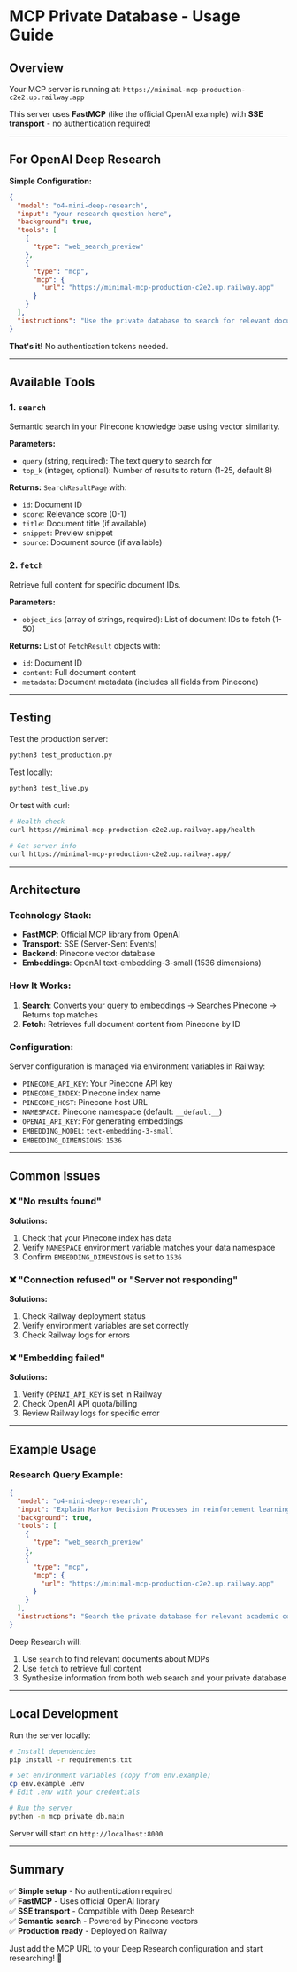 # MCP Private Database - Usage Guide

## Overview

Your MCP server is running at: `https://minimal-mcp-production-c2e2.up.railway.app`

This server uses **FastMCP** (like the official OpenAI example) with **SSE transport** - no authentication required!

---

## For OpenAI Deep Research

**Simple Configuration:**
```json
{
  "model": "o4-mini-deep-research",
  "input": "your research question here",
  "background": true,
  "tools": [
    {
      "type": "web_search_preview"
    },
    {
      "type": "mcp",
      "mcp": {
        "url": "https://minimal-mcp-production-c2e2.up.railway.app"
      }
    }
  ],
  "instructions": "Use the private database to search for relevant documents"
}
```

**That's it!** No authentication tokens needed.

---

## Available Tools

### 1. `search`
Semantic search in your Pinecone knowledge base using vector similarity.

**Parameters:**
- `query` (string, required): The text query to search for
- `top_k` (integer, optional): Number of results to return (1-25, default 8)

**Returns:** `SearchResultPage` with:
- `id`: Document ID
- `score`: Relevance score (0-1)
- `title`: Document title (if available)
- `snippet`: Preview snippet
- `source`: Document source (if available)

### 2. `fetch`
Retrieve full content for specific document IDs.

**Parameters:**
- `object_ids` (array of strings, required): List of document IDs to fetch (1-50)

**Returns:** List of `FetchResult` objects with:
- `id`: Document ID
- `content`: Full document content
- `metadata`: Document metadata (includes all fields from Pinecone)

---

## Testing

Test the production server:
```bash
python3 test_production.py
```

Test locally:
```bash
python3 test_live.py
```

Or test with curl:
```bash
# Health check
curl https://minimal-mcp-production-c2e2.up.railway.app/health

# Get server info
curl https://minimal-mcp-production-c2e2.up.railway.app/
```

---

## Architecture

### Technology Stack:
- **FastMCP**: Official MCP library from OpenAI
- **Transport**: SSE (Server-Sent Events)
- **Backend**: Pinecone vector database
- **Embeddings**: OpenAI text-embedding-3-small (1536 dimensions)

### How It Works:
1. **Search**: Converts your query to embeddings → Searches Pinecone → Returns top matches
2. **Fetch**: Retrieves full document content from Pinecone by ID

### Configuration:
Server configuration is managed via environment variables in Railway:
- `PINECONE_API_KEY`: Your Pinecone API key
- `PINECONE_INDEX`: Pinecone index name
- `PINECONE_HOST`: Pinecone host URL
- `NAMESPACE`: Pinecone namespace (default: `__default__`)
- `OPENAI_API_KEY`: For generating embeddings
- `EMBEDDING_MODEL`: `text-embedding-3-small`
- `EMBEDDING_DIMENSIONS`: `1536`

---

## Common Issues

### ❌ "No results found"
**Solutions:**
1. Check that your Pinecone index has data
2. Verify `NAMESPACE` environment variable matches your data namespace
3. Confirm `EMBEDDING_DIMENSIONS` is set to `1536`

### ❌ "Connection refused" or "Server not responding"
**Solutions:**
1. Check Railway deployment status
2. Verify environment variables are set correctly
3. Check Railway logs for errors

### ❌ "Embedding failed"
**Solutions:**
1. Verify `OPENAI_API_KEY` is set in Railway
2. Check OpenAI API quota/billing
3. Review Railway logs for specific error

---

## Example Usage

### Research Query Example:
```json
{
  "model": "o4-mini-deep-research",
  "input": "Explain Markov Decision Processes in reinforcement learning",
  "background": true,
  "tools": [
    {
      "type": "web_search_preview"
    },
    {
      "type": "mcp",
      "mcp": {
        "url": "https://minimal-mcp-production-c2e2.up.railway.app"
      }
    }
  ],
  "instructions": "Search the private database for relevant academic content about MDPs and reinforcement learning"
}
```

Deep Research will:
1. Use `search` to find relevant documents about MDPs
2. Use `fetch` to retrieve full content
3. Synthesize information from both web search and your private database

---

## Local Development

Run the server locally:
```bash
# Install dependencies
pip install -r requirements.txt

# Set environment variables (copy from env.example)
cp env.example .env
# Edit .env with your credentials

# Run the server
python -m mcp_private_db.main
```

Server will start on `http://localhost:8000`

---

## Summary

✅ **Simple setup** - No authentication required  
✅ **FastMCP** - Uses official OpenAI library  
✅ **SSE transport** - Compatible with Deep Research  
✅ **Semantic search** - Powered by Pinecone vectors  
✅ **Production ready** - Deployed on Railway  

Just add the MCP URL to your Deep Research configuration and start researching! 🚀
